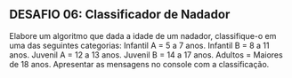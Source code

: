 ## DESAFIO 06: Classificador de Nadador
Elabore um algoritmo que dada a idade de um nadador, classifique-o em uma das seguintes categorias:
Infantil A = 5 a 7 anos.
Infantil B = 8 a 11 anos.
Juvenil A = 12 a 13 anos.
Juvenil B = 14 a 17 anos.
Adultos = Maiores de 18 anos.
Apresentar as mensagens no console com a classificação.
